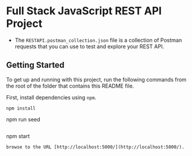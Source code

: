 
# Full Stack JavaScript REST API Project

* The `RESTAPI.postman_collection.json` file is a collection of Postman requests that you can use to test and explore your REST API.

## Getting Started

To get up and running with this project, run the following commands from the root of the folder that contains this README file.

First, install dependencies using `npm`.

```
npm install
```
npm run seed
```

```
npm start
```
browse to the URL [http://localhost:5000/](http://localhost:5000/).
